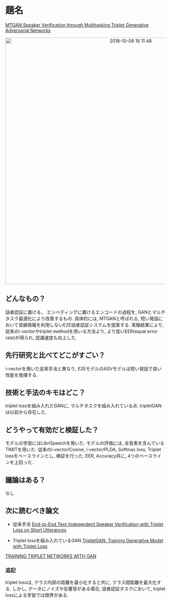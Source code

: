 # 題名
[MTGAN:Speaker Verification through Multitasking Triplet Generative Adversarial Networks](https://arxiv.org/pdf/1803.09059.pdf)

 <div align="center"><img width="772" alt="2018-10-09 16 11 48" src="https://user-images.githubusercontent.com/37444351/46652492-26dd0f80-cbde-11e8-8956-41c22ec6514e.png"></div>

## どんなもの？
話者認証に置ける， エンベディングに置けるエンコードの過程を, GANとマルチタスク最適化により改善するもの. 具体的には, MTGANと呼ばれる, 短い発話において音韻情報を利用しないE2E話者認証システムを提案する. 実験結果により, 従来のi-vectorやtriplet methodを用いる方法より, より低いEER(equal error rate)が得られ, 認識速度も向上した. 

## 先行研究と比べてどこがすごい？
i-vectorを用いた従来手法と異なり, E2EモデルのASVモデルは短い発話で良い性能を発揮する. 

## 技術と手法のキモはどこ？
triplet lossを組み入れたGANに, マルチタスクを組み入れている点. tripletGANは以前から存在した.

## どうやって有効だと検証した？
モデルの学習にはLibriSpeechを用いた. モデルの評価には, 全音素を含んでいるTIMITを用いた. 従来のi-vector/Cosine, i-vector/PLDA, Softmax loss, Triplet lossをベースラインとし, 検証を行った. EER, Accuracy共に, 4つのベースラインを上回った. 

## 議論はある？
なし

## 次に読むべき論文
- 従来手法
[End-to-End Text-Independent Speaker Verification with Triplet Loss on Short
Utterances](https://www.isca-speech.org/archive/Interspeech_2017/pdfs/1608.PDF)

- Triplet lossを組み入れているGAN
[TripletGAN: Training Generative Model with Triplet Loss](https://arxiv.org/pdf/1711.05084.pdf)

[TRAINING TRIPLET
NETWORKS WITH GAN](https://arxiv.org/pdf/1704.02227.pdf)


### 追記
triplet lossは, クラス内部の距離を最小化すると共に, クラス間距離を最大化する. しかし, データにノイズや反響音がある場合, 話者認証タスクにおいて, triplet lossによる学習では限界がある. 
